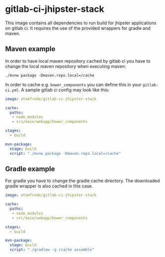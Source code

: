 # gitlab-ci-jhipster-stack

This image contains all dependencies to run build for jhipster applications on
gitlab ci. It requires the use of the provided wrappers for gradle and maven.

## Maven example

In order to have local maven repository cached by gitlab ci you have to change
the local maven repository when executing maven:

```
./mvnw package -Dmaven.repo.local=/cache
```
In order to cache e.g. ``bower_components`` you can define this in your ``gitlab-ci.yml``.
A sample gitlab ci config may look like this:

```yml
image: atomfrede/gitlab-ci-jhipster-stack

cache:
  paths:
   - node_modules
   - src/main/webapp/bower_components

stages:
  - build

mvn-package:
  stage: build
  script: "./mvnw package -Dmaven.repo.local=/cache"
```

## Gradle example

For gradle you have to change the gradle cache directory. The downloaded gradle wrapper is also cached in this case.

```yml
image: atomfrede/gitlab-ci-jhipster-stack

cache:
  paths:
   - node_modules
   - src/main/webapp/bower_components

stages:
  - build

mvn-package:
  stage: build
  script: "./gradlew -g /cache assemble"
```
